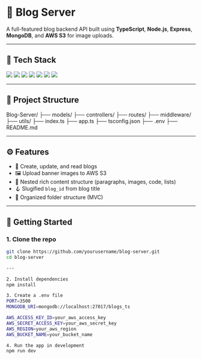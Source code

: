 # 🚀 Blog Server

A full-featured blog backend API built using **TypeScript**, **Node.js**, **Express**, **MongoDB**, and **AWS S3** for image uploads.

---

## 🧱 Tech Stack

<p align="left">
  <img src="https://img.shields.io/badge/Node.js-339933?style=for-the-badge&logo=nodedotjs&logoColor=white"/>
  <img src="https://img.shields.io/badge/Express.js-000000?style=for-the-badge&logo=express&logoColor=white"/>
  <img src="https://img.shields.io/badge/TypeScript-3178C6?style=for-the-badge&logo=typescript&logoColor=white"/>
  <img src="https://img.shields.io/badge/MongoDB-47A248?style=for-the-badge&logo=mongodb&logoColor=white"/>
  <img src="https://img.shields.io/badge/Mongoose-880000?style=for-the-badge&logo=mongoose&logoColor=white"/>
  <img src="https://img.shields.io/badge/AWS_S3-569A31?style=for-the-badge&logo=amazonaws&logoColor=white"/>
  <img src="https://img.shields.io/badge/Multer-FF1493?style=for-the-badge&logoColor=white"/>
</p>

---

## 📁 Project Structure

Blog-Server/ ├── models/ ├── controllers/ ├── routes/ ├── middleware/ ├── utils/ ├── index.ts ├── app.ts ├── tsconfig.json ├── .env ├── README.md

---

## ⚙️ Features

- 📝 Create, update, and read blogs
- 🖼 Upload banner images to AWS S3
- 🧠 Nested rich content structure (paragraphs, images, code, lists)
- 🪝 Slugified `blog_id` from blog title
- 🧵 Organized folder structure (MVC)

---

## 🚀 Getting Started

### 1. Clone the repo

```bash
git clone https://github.com/yourusername/blog-server.git
cd blog-server

---

2. Install dependencies
npm install

3. Create a .env file
PORT=3500
MONGODB_URI=mongodb://localhost:27017/blogs_ts

AWS_ACCESS_KEY_ID=your_aws_access_key
AWS_SECRET_ACCESS_KEY=your_aws_secret_key
AWS_REGION=your_aws_region
AWS_BUCKET_NAME=your_bucket_name

4. Run the app in development
npm run dev
